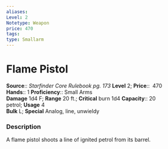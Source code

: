 ```yaml
---
aliases: 
Level: 2
Notetype: Weapon
price: 470
tags: 
type: Smallarm
---
```


# Flame Pistol

**Source**:: _Starfinder Core Rulebook pg. 173_
**Level** 2;
**Price**::  470  
**Hands**:: 1
**Proficiency**:: Small Arms  
**Damage** 1d4 F; **Range** 20 ft.; **Critical** burn 1d4
**Capacity**:: 20 petrol; **Usage** 4  
**Bulk** L; **Special** Analog, line, unwieldy

### Description

A flame pistol shoots a line of ignited petrol from its barrel.
